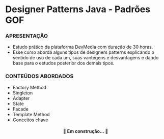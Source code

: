 # Designer Patterns Java - Padrões GOF


### APRESENTAÇÃO

- Estudo prático da plataforma DevMedia com duração de 30 horas.</br> 
- Esse curso aborda alguns tipos de designers patterns explicando o sentido de uso de cada um,
suas vantegens e desvantagens e dando base para o estudos posterior dos demais tipos.

### CONTEÚDOS ABORDADOS
- Factory Method
- Singleton
- Adapter
- State
- Facade
- Template Method
- Conceitos chave

<h4 align="center"> 
	🚧  Em construção...  🚧
</h4>
